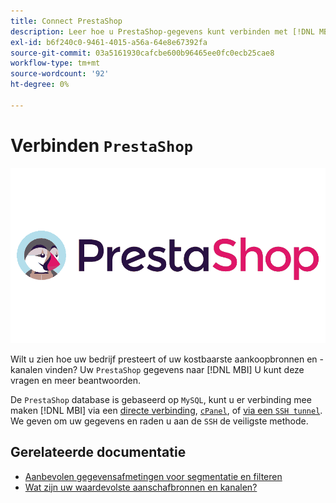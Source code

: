 ```yaml
---
title: Connect PrestaShop
description: Leer hoe u PrestaShop-gegevens kunt verbinden met [!DNL MBI].
exl-id: b6f240c0-9461-4015-a56a-64e8e67392fa
source-git-commit: 03a5161930cafcbe600b96465ee0fc0ecb25cae8
workflow-type: tm+mt
source-wordcount: '92'
ht-degree: 0%

---
```


# Verbinden `PrestaShop`

![](../../../assets/Prestashop-logo.png)

Wilt u zien hoe uw bedrijf presteert of uw kostbaarste aankoopbronnen en -kanalen vinden? Uw `PrestaShop` gegevens naar [!DNL MBI] U kunt deze vragen en meer beantwoorden.

De `PrestaShop` database is gebaseerd op `MySQL`, kunt u er verbinding mee maken [!DNL MBI] via een [directe verbinding](../integrations/mysql-via-a-direct-connection.md), [`cPanel`](../integrations/mysql-via-cpanel.md), of [via een `SSH tunnel`](../integrations/mysql-via-ssh-tunnel.md). We geven om uw gegevens en raden u aan de `SSH` de veiligste methode.

## Gerelateerde documentatie

* [Aanbevolen gegevensafmetingen voor segmentatie en filteren](../../../best-practices/segment-filter.md)
* [Wat zijn uw waardevolste aanschafbronnen en kanalen?](../../analysis/most-value-source-channel.md)
